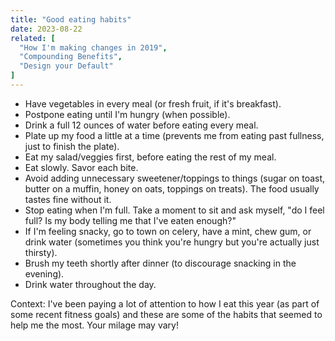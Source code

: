 ```yaml
---
title: "Good eating habits"
date: 2023-08-22
related: [
  "How I'm making changes in 2019",
  "Compounding Benefits",
  "Design your Default"
]
---
```


- Have vegetables in every meal (or fresh fruit, if it's breakfast).
- Postpone eating until I'm hungry (when possible).
- Drink a full 12 ounces of water before eating every meal.
- Plate up my food a little at a time (prevents me from eating past fullness, just to finish the plate).
- Eat my salad/veggies first, before eating the rest of my meal.
- Eat slowly. Savor each bite.
- Avoid adding unnecessary sweetener/toppings to things (sugar on toast, butter on a muffin, honey on oats, toppings on treats). The food usually tastes fine without it.
- Stop eating when I'm full. Take a moment to sit and ask myself, "do I feel full? Is my body telling me that I've eaten enough?"
- If I'm feeling snacky, go to town on celery, have a mint, chew gum, or drink water (sometimes you think you're hungry but you're actually just thirsty).
- Brush my teeth shortly after dinner (to discourage snacking in the evening).
- Drink water throughout the day.

Context: I've been paying a lot of attention to how I eat this year (as part of some recent fitness goals) and these are some of the habits that seemed to help me the most. Your milage may vary!

